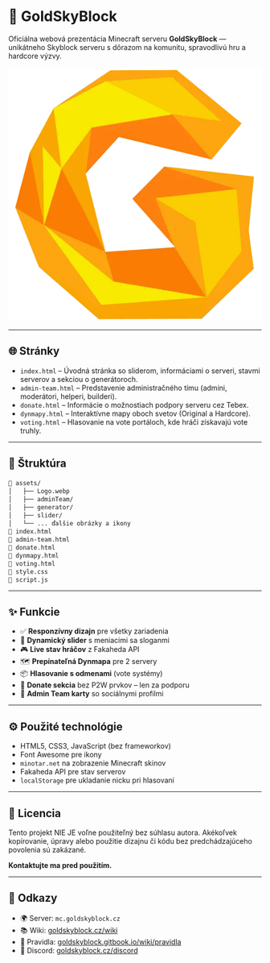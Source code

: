 # 🌟 GoldSkyBlock

Oficiálna webová prezentácia Minecraft serveru **GoldSkyBlock** — unikátneho Skyblock serveru s dôrazom na komunitu, spravodlivú hru a hardcore výzvy.

![Logo](assets/Logo.webp)

---

## 🌐 Stránky

- `index.html` – Úvodná stránka so sliderom, informáciami o serveri, stavmi serverov a sekciou o generátoroch.
- `admin-team.html` – Predstavenie administračného tímu (admini, moderátori, helperi, builderi).
- `donate.html` – Informácie o možnostiach podpory serveru cez Tebex.
- `dynmapy.html` – Interaktívne mapy oboch svetov (Original a Hardcore).
- `voting.html` – Hlasovanie na vote portáloch, kde hráči získavajú vote truhly.

---

## 🧱 Štruktúra

```
📁 assets/
│   ├── Logo.webp
│   ├── adminTeam/
│   ├── generator/
│   ├── slider/
│   └── ... ďalšie obrázky a ikony
📄 index.html
📄 admin-team.html
📄 donate.html
📄 dynmapy.html
📄 voting.html
📄 style.css
📄 script.js
```

---

## ✨ Funkcie

- ✅ **Responzívny dizajn** pre všetky zariadenia
- 🔄 **Dynamický slider** s meniacimi sa sloganmi
- 🎮 **Live stav hráčov** z Fakaheda API
- 🗺️ **Prepínateľná Dynmapa** pre 2 servery
- 📦 **Hlasovanie s odmenami** (vote systémy)
- 💸 **Donate sekcia** bez P2W prvkov – len za podporu
- 👥 **Admin Team karty** so sociálnymi profilmi

---

## ⚙️ Použité technológie

- HTML5, CSS3, JavaScript (bez frameworkov)
- Font Awesome pre ikony
- `minotar.net` na zobrazenie Minecraft skinov
- Fakaheda API pre stav serverov
- `localStorage` pre ukladanie nicku pri hlasovaní

---


## 📄 Licencia

Tento projekt NIE JE voľne použiteľný bez súhlasu autora.
Akékoľvek kopírovanie, úpravy alebo použitie dizajnu či kódu bez predchádzajúceho povolenia sú zakázané.

**Kontaktujte ma pred použitím.**

---

## 🔗 Odkazy

- 🌍 Server: `mc.goldskyblock.cz`
- 📚 Wiki: [goldskyblock.cz/wiki](https://goldskyblock.cz/wiki)
- 📜 Pravidla: [goldskyblock.gitbook.io/wiki/pravidla](https://goldskyblock.gitbook.io/wiki/pravidla)
- 💬 Discord: [goldskyblock.cz/discord](http://goldskyblock.cz/discord)
